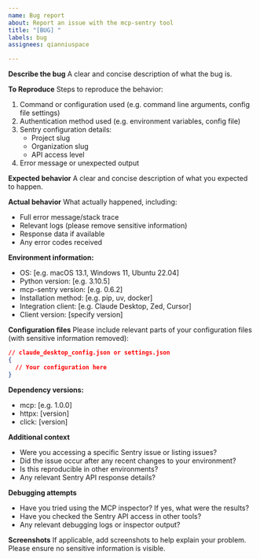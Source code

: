 ```yaml
---
name: Bug report
about: Report an issue with the mcp-sentry tool
title: "[BUG] "
labels: bug
assignees: qianniuspace

---
```


**Describe the bug**
A clear and concise description of what the bug is.

**To Reproduce**
Steps to reproduce the behavior:
1. Command or configuration used (e.g. command line arguments, config file settings)
2. Authentication method used (e.g. environment variables, config file)
3. Sentry configuration details:
   - Project slug
   - Organization slug
   - API access level
4. Error message or unexpected output

**Expected behavior**
A clear and concise description of what you expected to happen.

**Actual behavior**
What actually happened, including:
- Full error message/stack trace
- Relevant logs (please remove sensitive information)
- Response data if available
- Any error codes received

**Environment information:**
 - OS: [e.g. macOS 13.1, Windows 11, Ubuntu 22.04]
 - Python version: [e.g. 3.10.5]
 - mcp-sentry version: [e.g. 0.6.2]
 - Installation method: [e.g. pip, uv, docker]
 - Integration client: [e.g. Claude Desktop, Zed, Cursor]
 - Client version: [specify version]

**Configuration files**
Please include relevant parts of your configuration files (with sensitive information removed):
```json
// claude_desktop_config.json or settings.json
{
  // Your configuration here
}
```

**Dependency versions:**
- mcp: [e.g. 1.0.0]
- httpx: [version]
- click: [version]

**Additional context**
- Were you accessing a specific Sentry issue or listing issues?
- Did the issue occur after any recent changes to your environment?
- Is this reproducible in other environments?
- Any relevant Sentry API response details?

**Debugging attempts**
- Have you tried using the MCP inspector? If yes, what were the results?
- Have you checked the Sentry API access in other tools?
- Any relevant debugging logs or inspector output?

**Screenshots**
If applicable, add screenshots to help explain your problem. Please ensure no sensitive information is visible.
